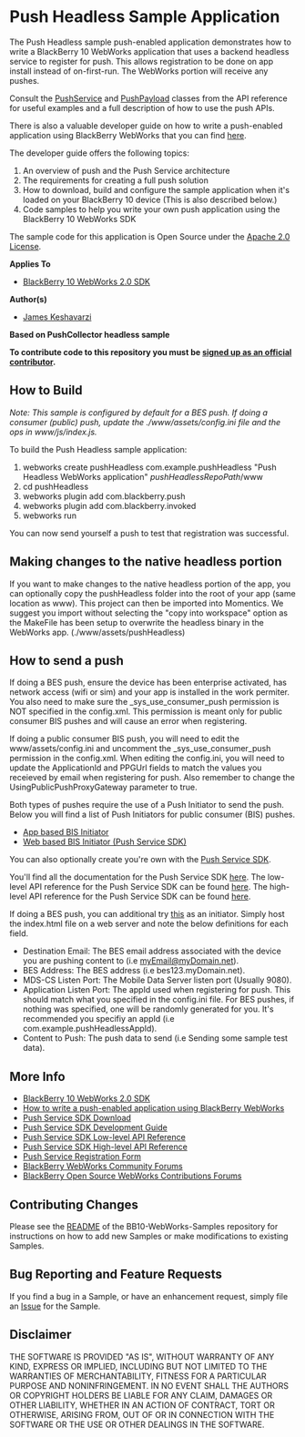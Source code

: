 # Push Headless Sample Application

The Push Headless sample push-enabled application demonstrates how to write a BlackBerry 10 WebWorks application that uses a backend headless service to register for push. This allows registration to be done on app install instead of on-first-run. The WebWorks portion will receive any pushes.

Consult the [PushService](http://developer.blackberry.com/html5/apis/beta/blackberry.push.pushservice.html) and [PushPayload](http://developer.blackberry.com/html5/apis/beta/blackberry.push.pushpayload.html) classes from the API reference for useful examples and a full description of how to use the push APIs.

There is also a valuable developer guide on how to write a push-enabled application using BlackBerry WebWorks that you can find [here](https://developer.blackberry.com/html5/documentation/push_service.html).

The developer guide offers the following topics:

1. An overview of push and the Push Service architecture
2. The requirements for creating a full push solution
3. How to download, build and configure the sample application when it's loaded on your BlackBerry 10 device (This is also described below.)
4. Code samples to help you write your own push application using the BlackBerry 10 WebWorks SDK

The sample code for this application is Open Source under the [Apache 2.0 License](http://www.apache.org/licenses/LICENSE-2.0.html).


**Applies To**

* [BlackBerry 10 WebWorks 2.0 SDK](https://developer.blackberry.com/html5/download/sdk)

**Author(s)**
* [James Keshavarzi](https://github.com/jkeshavarzi)

**Based on PushCollector headless sample**

**To contribute code to this repository you must be [signed up as an official contributor](http://blackberry.github.com/howToContribute.html).**

## How to Build

*Note: This sample is configured by default for a BES push. If doing a consumer (public) push, update the ./www/assets/config.ini file and the ops in www/js/index.js.*

To build the Push Headless sample application:

1. webworks create pushHeadless com.example.pushHeadless "Push Headless WebWorks application" *pushHeadlessRepoPath*/www
2. cd pushHeadless
3. webworks plugin add com.blackberry.push
4. webworks plugin add com.blackberry.invoked
5. webworks run

You can now send yourself a push to test that registration was successful.

## Making changes to the native headless portion

If you want to make changes to the native headless portion of the app, you can optionally copy the pushHeadless folder into the root of your app (same location as www). This project can then be imported into Momentics. We suggest you import without selecting the "copy into workspace" option as the MakeFile has been setup to overwrite the headless binary in the WebWorks app. (./www/assets/pushHeadless)

## How to send a push

If doing a BES push, ensure the device has been enterprise activated, has network access (wifi or sim) and your app is installed in the work permiter. You also need to make sure the _sys_use_consumer_push permission is NOT specified in the config.xml. This permission is meant only for public consumer BIS pushes and will cause an error when registering.

If doing a public consumer BIS push, you will need to edit the www/assets/config.ini and uncomment the _sys_use_consumer_push permission in the config.xml.
When editing the config.ini, you will need to update the ApplicationId and PPGUrl fields to match the values you receieved by email when registering for push. Also remember to change the UsingPublicPushProxyGateway parameter to true.

Both types of pushes require the use of a Push Initiator to send the push. Below you will find a list of Push Initiators for public consumer (BIS) pushes.

- [App based BIS Initiator](https://github.com/blackberry/BB10-WebWorks-Samples/tree/master/pushCaptureBasics/pushInitiator)
- [Web based BIS Initiator (Push Service SDK)](https://developer.blackberry.com/services/push/)

You can also optionally create you're own with the [Push Service SDK](https://developer.blackberry.com/services/push).

You'll find all the documentation for the Push Service SDK [here](http://developer.blackberry.com/java/documentation/push_service_sdk.html).
The low-level API reference for the Push Service SDK can be found [here](http://www.blackberry.com/developers/docs/PushServiceSDK1.2/LowLevelAPI).
The high-level API reference for the Push Service SDK can be found [here](http://www.blackberry.com/developers/docs/PushServiceSDK1.2/HighLevelAPI).

If doing a BES push, you can additional try [this](https://github.com/blackberry/BES10-WebWorks/tree/master/SimplePushTest/server) as an initiator.
Simply host the index.html file on a web server and note the below definitions for each field.

- Destination Email: The BES email address associated with the device you are pushing content to (i.e myEmail@myDomain.net).
- BES Address: The BES address (i.e bes123.myDomain.net).
- MDS-CS Listen Port: The Mobile Data Server listen port (Usually 9080).
- Application Listen Port: The appId used when registering for push. This should match what you specified in the config.ini file. For BES pushes, if nothing was specified, one will be randomly generated for you. It's recommended you specifiy an appId (i.e com.example.pushHeadlessAppId).
- Content to Push: The push data to send (i.e Sending some sample test data).

## More Info

* [BlackBerry 10 WebWorks 2.0 SDK](https://developer.blackberry.com/html5/download/)
* [How to write a push-enabled application using BlackBerry WebWorks](https://developer.blackberry.com/html5/apis/beta/blackberry.push.pushservice.html)
* [Push Service SDK Download](https://developer.blackberry.com/services/push)
* [Push Service SDK Development Guide](http://developer.blackberry.com/java/documentation/push_service_sdk.html)
* [Push Service SDK Low-level API Reference](http://www.blackberry.com/developers/docs/PushServiceSDK1.2/LowLevelAPI)
* [Push Service SDK High-level API Reference](http://www.blackberry.com/developers/docs/PushServiceSDK1.2/HighLevelAPI)
* [Push Service Registration Form](https://www.blackberry.com/profile/?eventId=8121)
* [BlackBerry WebWorks Community Forums](http://supportforums.blackberry.com/t5/Web-and-WebWorks-Development/bd-p/browser_dev)
* [BlackBerry Open Source WebWorks Contributions Forums](http://supportforums.blackberry.com/t5/BlackBerry-WebWorks/bd-p/ww_con)

## Contributing Changes

Please see the [README](https://github.com/blackberry/BB10-WebWorks-Samples) of the BB10-WebWorks-Samples repository for instructions on how to add new Samples or make modifications to existing Samples.


## Bug Reporting and Feature Requests

If you find a bug in a Sample, or have an enhancement request, simply file an [Issue](https://github.com/blackberry/BB10-WebWorks-Samples/issues) for the Sample.

## Disclaimer

THE SOFTWARE IS PROVIDED "AS IS", WITHOUT WARRANTY OF ANY KIND, EXPRESS OR IMPLIED, INCLUDING BUT NOT LIMITED TO THE WARRANTIES OF MERCHANTABILITY, FITNESS FOR A PARTICULAR PURPOSE AND NONINFRINGEMENT. IN NO EVENT SHALL THE AUTHORS OR COPYRIGHT HOLDERS BE LIABLE FOR ANY CLAIM, DAMAGES OR OTHER LIABILITY, WHETHER IN AN ACTION OF CONTRACT, TORT OR OTHERWISE, ARISING FROM, OUT OF OR IN CONNECTION WITH THE SOFTWARE OR THE USE OR OTHER DEALINGS IN THE SOFTWARE.
